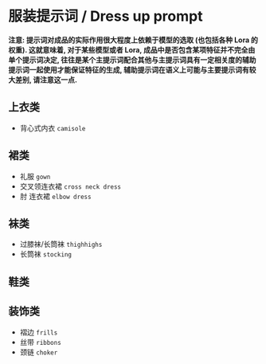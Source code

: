 
# 服装提示词 / Dress up prompt

**注意: 提示词对成品的实际作用很大程度上依赖于模型的选取 (也包括各种 Lora 的权重). 
这就意味着, 对于某些模型或者 Lora, 成品中是否包含某项特征并不完全由单个提示词决定, 
往往是某个主提示词配合其他与主提示词具有一定相关度的辅助提示词一起使用才能保证特征的生成,
辅助提示词在语义上可能与主要提示词有较大差别, 请注意这一点.**


## 上衣类

- 背心式内衣 `camisole`

## 裙类

- 礼服 `gown`
- 交叉领连衣裙 `cross neck dress`
- 肘 连衣裙 `elbow dress`

## 袜类

- 过膝袜/长筒袜 `thighhighs`
- 长筒袜 `stocking`

## 鞋类


## 装饰类

- 褶边 `frills`
- 丝带 `ribbons`
- 颈链 `choker`

